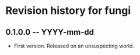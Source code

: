 # Revision history for fungi

## 0.1.0.0 -- YYYY-mm-dd

* First version. Released on an unsuspecting world.
